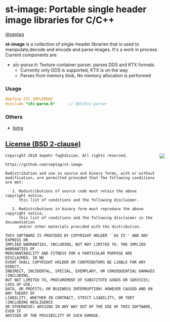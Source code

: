 # st-image: Portable single header image libraries for C/C++
[@septag](https://twitter.com/septagh)

**st-image** is a collection of single-header libraries that is used to manipulate,decode and encode and parse images. It's a work in process. Current components are:

- _stc-parse.h_: Texture container parser. parses DDS and KTX formats
    - Currently only DDS is supported, KTX is on the way
    - Parses from memory blob, No memory allocation is performed

### Usage
```c
#define STC_IMPLEMENT
#include "stc-parse.h"      // DDS/ktx parser

```
  
### Others

- [bimg](https://github.com/bkaradzic/bimg)
  
[License (BSD 2-clause)](https://github.com/septag/st-image/blob/master/LICENSE)
--------------------------------------------------------------------------

<a href="http://opensource.org/licenses/BSD-2-Clause" target="_blank">
<img align="right" src="http://opensource.org/trademarks/opensource/OSI-Approved-License-100x137.png">
</a>

	Copyright 2018 Sepehr Taghdisian. All rights reserved.
	
	https://github.com/septag/st-image
	
	Redistribution and use in source and binary forms, with or without
	modification, are permitted provided that the following conditions are met:
	
	   1. Redistributions of source code must retain the above copyright notice,
	      this list of conditions and the following disclaimer.
	
	   2. Redistributions in binary form must reproduce the above copyright notice,
	      this list of conditions and the following disclaimer in the documentation
	      and/or other materials provided with the distribution.
	
	THIS SOFTWARE IS PROVIDED BY COPYRIGHT HOLDER ``AS IS'' AND ANY EXPRESS OR
	IMPLIED WARRANTIES, INCLUDING, BUT NOT LIMITED TO, THE IMPLIED WARRANTIES OF
	MERCHANTABILITY AND FITNESS FOR A PARTICULAR PURPOSE ARE DISCLAIMED. IN NO
	EVENT SHALL COPYRIGHT HOLDER OR CONTRIBUTORS BE LIABLE FOR ANY DIRECT,
	INDIRECT, INCIDENTAL, SPECIAL, EXEMPLARY, OR CONSEQUENTIAL DAMAGES (INCLUDING,
	BUT NOT LIMITED TO, PROCUREMENT OF SUBSTITUTE GOODS OR SERVICES; LOSS OF USE,
	DATA, OR PROFITS; OR BUSINESS INTERRUPTION) HOWEVER CAUSED AND ON ANY THEORY OF
	LIABILITY, WHETHER IN CONTRACT, STRICT LIABILITY, OR TORT (INCLUDING NEGLIGENCE
	OR OTHERWISE) ARISING IN ANY WAY OUT OF THE USE OF THIS SOFTWARE, EVEN IF
	ADVISED OF THE POSSIBILITY OF SUCH DAMAGE.